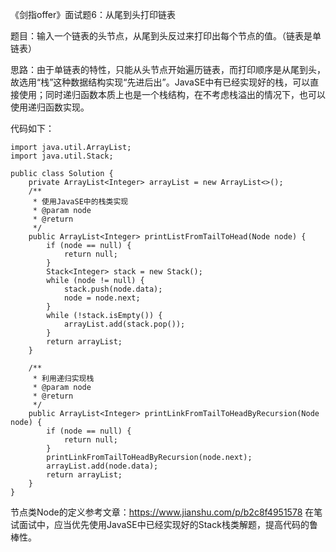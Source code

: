 《剑指offer》面试题6：从尾到头打印链表

题目：输入一个链表的头节点，从尾到头反过来打印出每个节点的值。（链表是单链表）

思路：由于单链表的特性，只能从头节点开始遍历链表，而打印顺序是从尾到头，故选用“栈”这种数据结构实现“先进后出”。JavaSE中有已经实现好的栈，可以直接使用；同时递归函数本质上也是一个栈结构，在不考虑栈溢出的情况下，也可以使用递归函数实现。

代码如下：
```
import java.util.ArrayList;
import java.util.Stack;

public class Solution {
    private ArrayList<Integer> arrayList = new ArrayList<>();
    /**
     * 使用JavaSE中的栈类实现
     * @param node
     * @return
     */
    public ArrayList<Integer> printListFromTailToHead(Node node) {
        if (node == null) {
            return null;
        }
        Stack<Integer> stack = new Stack();
        while (node != null) {
            stack.push(node.data);
            node = node.next;
        }
        while (!stack.isEmpty()) {
            arrayList.add(stack.pop());
        }
        return arrayList;
    }

    /**
     * 利用递归实现栈
     * @param node
     * @return
     */
    public ArrayList<Integer> printLinkFromTailToHeadByRecursion(Node node) {
        if (node == null) {
            return null;
        }
        printLinkFromTailToHeadByRecursion(node.next);
        arrayList.add(node.data);
        return arrayList;
    }
}
```

节点类Node的定义参考文章：https://www.jianshu.com/p/b2c8f4951578
在笔试面试中，应当优先使用JavaSE中已经实现好的Stack栈类解题，提高代码的鲁棒性。
